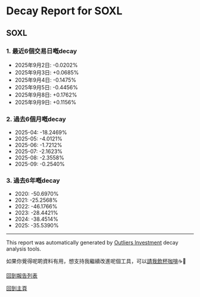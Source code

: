 # Decay Report for SOXL

## SOXL

### 1. 最近6個交易日嘅decay

- 2025年9月2日: -0.0202%
- 2025年9月3日: +0.0685%
- 2025年9月4日: -0.1475%
- 2025年9月5日: -0.4456%
- 2025年9月8日: +0.1762%
- 2025年9月9日: +0.1156%

### 2. 過去6個月嘅decay

- 2025-04: -18.2469%
- 2025-05: -4.0121%
- 2025-06: -1.7212%
- 2025-07: -2.1623%
- 2025-08: -2.3558%
- 2025-09: -0.2540%

### 3. 過去6年嘅decay

- 2020: -50.6970%
- 2021: -25.2568%
- 2022: -46.1766%
- 2023: -28.4421%
- 2024: -38.4514%
- 2025: -35.5390%

------------------------------
This report was automatically generated by [Outliers Investment](https://outliersecon.github.io/Outliers-Investment/) decay analysis tools.

如果你覺得呢啲資料有用，想支持我繼續改進呢個工具，可以[請我飲杯咖啡](https://buymeacoffee.com/outliersecon)☕🙏

[回到報告列表](https://outliersecon.github.io/Outliers-Investment/reports/reports_public)

[回到主頁](https://outliersecon.github.io/Outliers-Investment/)
